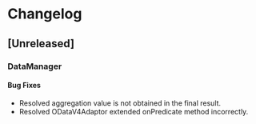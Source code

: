 # Changelog

## [Unreleased]

### DataManager

#### Bug Fixes

- Resolved aggregation value is not obtained in the final result.
- Resolved ODataV4Adaptor extended onPredicate method incorrectly.